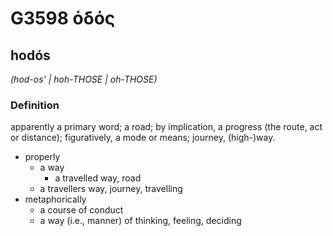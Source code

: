 # G3598 ὁδός

## hodós

_(hod-os' | hoh-THOSE | oh-THOSE)_

### Definition

apparently a primary word; a road; by implication, a progress (the route, act or distance); figuratively, a mode or means; journey, (high-)way.

- properly
  - a way
    - a travelled way, road
  - a travellers way, journey, travelling
- metaphorically
  - a course of conduct
  - a way (i.e., manner) of thinking, feeling, deciding

